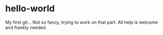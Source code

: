 # hello-world
My first git... Not so fancy, trying to work on that part. All help is welcome and frankly needed.
